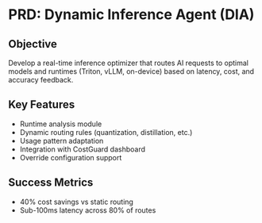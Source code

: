 
# PRD: Dynamic Inference Agent (DIA)

## Objective
Develop a real-time inference optimizer that routes AI requests to optimal models and runtimes (Triton, vLLM, on-device) based on latency, cost, and accuracy feedback.

## Key Features
- Runtime analysis module
- Dynamic routing rules (quantization, distillation, etc.)
- Usage pattern adaptation
- Integration with CostGuard dashboard
- Override configuration support

## Success Metrics
- 40% cost savings vs static routing
- Sub-100ms latency across 80% of routes
